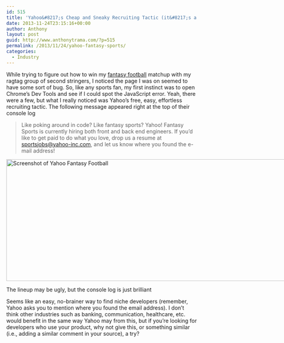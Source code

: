 ```yaml
---
id: 515
title: 'Yahoo&#8217;s Cheap and Sneaky Recruiting Tactic (it&#8217;s a good thing)'
date: 2013-11-24T23:15:16+00:00
author: Anthony
layout: post
guid: http://www.anthonytrama.com/?p=515
permalink: /2013/11/24/yahoo-fantasy-sports/
categories:
  - Industry
---
```

While trying to figure out how to win my <a title="Yahoo Fantasy Football" href="http://football.fantasysports.yahoo.com" target="_blank">fantasy football</a> matchup with my ragtag group of second stringers, I noticed the page I was on seemed to have some sort of bug. So, like any sports fan, my first instinct was to open Chrome&#8217;s Dev Tools and see if I could spot the JavaScript error. Yeah, there were a few, but what I really noticed was Yahoo&#8217;s free, easy, effortless recruiting tactic. The following message appeared right at the top of their console log

> Like poking around in code? Like fantasy sports? Yahoo! Fantasy Sports is currently hiring both front and back end engineers. If you&#8217;d like to get paid to do what you love, drop us a resume at sportsjobs@yahoo-inc.com, and let us know where you found the e-mail address!

<div id="attachment_516" style="width: 1361px" class="wp-caption alignnone">
  <a href="http://www.anthonytrama.com/wp-content/uploads/2013/11/Screen-Shot-2013-11-20-at-9.17.57-PM.png"><img class="size-full wp-image-516" alt="Screenshot of Yahoo Fantasy Football" src="http://www.anthonytrama.com/wp-content/uploads/2013/11/Screen-Shot-2013-11-20-at-9.17.57-PM.png" width="1351" height="321" srcset="http://www.anthonytrama.com/wp-content/uploads/2013/11/Screen-Shot-2013-11-20-at-9.17.57-PM-300x71.png 300w, http://www.anthonytrama.com/wp-content/uploads/2013/11/Screen-Shot-2013-11-20-at-9.17.57-PM-1024x243.png 1024w, http://www.anthonytrama.com/wp-content/uploads/2013/11/Screen-Shot-2013-11-20-at-9.17.57-PM.png 1351w" sizes="(max-width: 1351px) 100vw, 1351px" /></a>
  
  <p class="wp-caption-text">
    The lineup may be ugly, but the console log is just brilliant
  </p>
</div>

Seems like an easy, no-brainer way to find niche developers (remember, Yahoo asks you to mention where you found the email address). I don&#8217;t think other industries such as banking, communication, healthcare, etc. would benefit in the same way Yahoo may from this, but if you&#8217;re looking for developers who use your product, why not give this, or something similar (i.e., adding a similar comment in your source), a try?